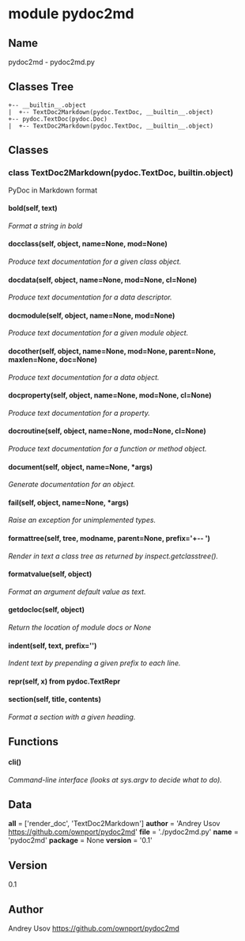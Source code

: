# module pydoc2md

## Name

pydoc2md - pydoc2md.py

## Classes Tree

```text
+-- __builtin__.object
|  +-- TextDoc2Markdown(pydoc.TextDoc, __builtin__.object)
+-- pydoc.TextDoc(pydoc.Doc)
|  +-- TextDoc2Markdown(pydoc.TextDoc, __builtin__.object)
```

## Classes

### class **TextDoc2Markdown**(pydoc.TextDoc, __builtin__.object)
PyDoc in Markdown format

#### bold(self, text)
*Format a string in bold*


#### docclass(self, object, name=None, mod=None)
*Produce text documentation for a given class object.*


#### docdata(self, object, name=None, mod=None, cl=None)
*Produce text documentation for a data descriptor.*


#### docmodule(self, object, name=None, mod=None)
*Produce text documentation for a given module object.*


#### docother(self, object, name=None, mod=None, parent=None, maxlen=None, doc=None)
*Produce text documentation for a data object.*


#### docproperty(self, object, name=None, mod=None, cl=None)
*Produce text documentation for a property.*


#### docroutine(self, object, name=None, mod=None, cl=None)
*Produce text documentation for a function or method object.*


#### document(self, object, name=None, *args)
*Generate documentation for an object.*


#### fail(self, object, name=None, *args)
*Raise an exception for unimplemented types.*


#### formattree(self, tree, modname, parent=None, prefix='+-- ')
*Render in text a class tree as returned by inspect.getclasstree().*


#### formatvalue(self, object)
*Format an argument default value as text.*


#### getdocloc(self, object)
*Return the location of module docs or None*


#### indent(self, text, prefix='')
*Indent text by prepending a given prefix to each line.*


#### repr(self, x) from pydoc.TextRepr

#### section(self, title, contents)
*Format a section with a given heading.*

## Functions

#### cli()
*Command-line interface (looks at sys.argv to decide what to do).*

## Data

**__all__** = ['render_doc', 'TextDoc2Markdown']
**__author__** = 'Andrey Usov <https://github.com/ownport/pydoc2md>'
**__file__** = './pydoc2md.py'
**__name__** = 'pydoc2md'
**__package__** = None
**__version__** = '0.1'

## Version

0.1

## Author

Andrey Usov <https://github.com/ownport/pydoc2md>


